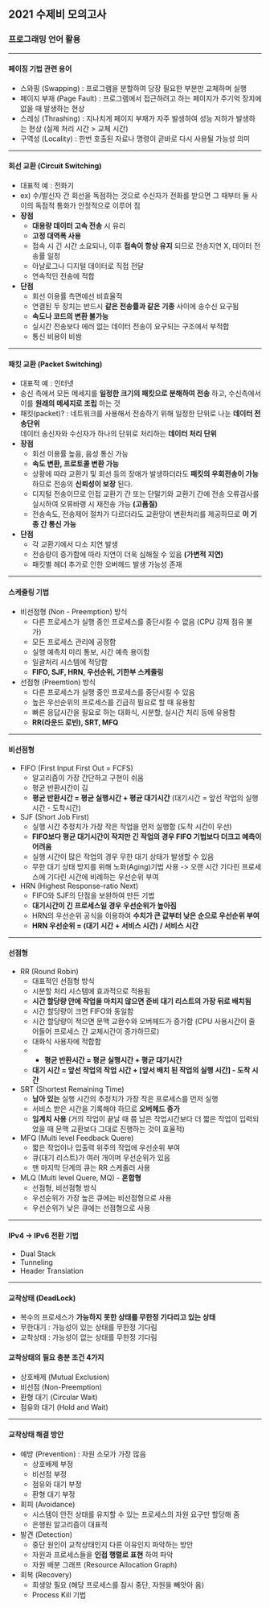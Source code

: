 ## 2021 수제비 모의고사

### 프로그래밍 언어 활용
<hr/>

#### 페이징 기법 관련 용어
- 스와핑 (Swapping) : 프로그램을 분할하여 당장 필요한 부분만 교체하며 실행
- 페이지 부재 (Page Fault) : 프로그램에서 접근하려고 하는 페이지가 주기억 장치에 없을 때 발생하는 현상
- 스레싱 (Thrashing) : 지나치게 페이지 부재가 자주 발생하여 성능 저하가 발생하는 현상 (실제 처리 시간 > 교체 시간)
- 구역성 (Locality) : 한번 호출된 자료나 명령이 곧바로 다시 사용될 가능성 의미
<hr/>

#### 회선 교환 (Circuit Switching)
- 대표적 예 : 전화기
- ex) 수/발신자 간 회선을 독점하는 것으로 수신자가 전화를 받으면 그 때부터 둘 사이의 독점적 통화가 안정적으로 이루어 짐
- __장점__
  - __대용량 데이터 고속 전송__ 시 유리
  - __고정 대역폭 사용__
  - 접속 시 긴 시간 소요되나, 이후 __접속이 항상 유지__ 되므로 전송지연 X, 데이터 전송률 일정
  - 아날로그나 디지털 데이터로 직접 전달
  - 연속적인 전송에 적합
- __단점__
  - 회선 이용률 측면에선 비효율적
  - 연결된 두 장치는 반드시 __같은 전송률과 같은 기종__ 사이에 송수신 요구됨
  - __속도나 코드의 변환 불가능__
  - 실시간 전송보다 에러 없는 데이터 전송이 요구되는 구조에서 부적합
  - 통신 비용이 비쌈
<hr/>

#### 패킷 교환 (Packet Switching)
- 대표적 예 : 인터넷
- 송신 측에서 모든 메세지를 __일정한 크기의 패킷으로 분해하여 전송__ 하고, 수신측에서 이를 __원래의 메세지로 조립__ 하는 것
- 패킷(packet)? : 네트워크를 사용해서 전송하기 위해 일정한 단위로 나눈 __데이터 전송단위__   
  데이터  송신자와 수신자가 하나의 단위로 처리하는 __데이터 처리 단위__ 
- __장점__
  - 회선 이용률 높음, 음성 통신 가능
  - __속도 변환, 프로토콜 변환 가능__
  - 상황에 따라 교환기 및 회선 등의 장애가 발생하더라도 __패킷의 우회전송이 가능__ 하므로 전송의 __신뢰성이 보장__ 된다.
  - 디지털 전송이므로 인접 교환기 간 또는 단말기와 교환기 간에 전송 오류검사를 실시하여 오류바랭 시 재전송 가능 __(고품질)__ 
  - 전송속도, 전송제어 절차가 다르더라도 교환망이 변환처리를 제공하므로 __이 기종 간 통신 가능__
- __단점__
  - 각 교환기에서 다소 지연 발생
  - 전송량이 증가함에 따라 지연이 더욱 심해질 수 있음 __(가변적 지연)__
  - 패킷별 헤더 추가로 인한 오버헤드 발생 가능성 존재
<hr/>

#### 스케줄링 기법
- 비선점형 (Non - Preemption) 방식
  - 다른 프로세스가 실행 중인 프로세스를 중단시킬 수 없음 (CPU 강제 점유 불가)
  - 모든 프로세스 관리에 공정함
  - 실행 예측치 미리 통보, 시간 예측 용이함
  - 일괄처리 시스템에 적당함
  - __FIFO, SJF, HRN, 우선순위, 기한부 스케줄링__
- 선점형 (Preemtion) 방식
  - 다른 프로세스가 실행 중인 프로세스를 중단시킬 수 있음
  - 높은 우선순위의 프로세스를 긴급히 필요로 할 때 유용함
  - 빠른 응답시간을 필요로 하는 대화식, 시분할, 실시간 처리 등에 유용함
  - __RR(라운드 로빈), SRT, MFQ__
<hr/>

#### 비선점형
- FIFO (First Input First Out = FCFS)
  - 알고리즘이 가장 간단하고 구현이 쉬움
  - 평균 반환시간이 김
  - __평균 반환시간 = 평균 실행시간 + 평균 대기시간__ (대기시간 = 앞선 작업의 실행시간 - 도착시간)
- SJF (Short Job First)
  - 실행 시간 추정치가 가장 작은 작업을 먼저 실행함 (도착 시간이 우선)
  - __FIFO보다 평균 대기시간이 작지만 긴 작업의 경우 FIFO 기법보다 더크고 예측이 어려움__
  - 실행 시간이 많은 작업의 경우 무한 대기 상태가 발생할 수 있음
  - 무한 대기 상태 방지를 위해 노화(Aging)기법 사용 -> 오랜 시간 기다린 프로세스에 기다린 시간에 비례하는 우선순위 부여
- HRN (Highest Response-ratio Next)
  - FIFO와 SJF의 단점을 보완하여 만든 기법
  - __대기시간이 긴 프로세스일 경우 우선순위가 높아짐__
  - HRN의 우선순위 공식을 이용하여 __수치가 큰 값부터 낮은 순으로 우선순위 부여__
  - __HRN 우선순위 = (대기 시간 + 서비스 시간) / 서비스 시간__
<hr/>

#### 선점형
- RR (Round Robin)
  - 대표적인 선점형 방식
  - 시분할 처리 시스템에 효과적으로 적용됨
  - __시간 할당량 안에 작업을 마치지 않으면 준비 대기 리스트의 가장 뒤로 배치됨__
  - 시간 할당량이 크면 FIFO와 동일함
  - 시간 할당량이 적으면 문맥 교환수와 오버헤드가 증가함 (CPU 사용시간이 줄어들어 프로세스 간 교체시간이 증가하므로)
  - 대화식 사용자에 적합함
  - - __평균 반환시간 = 평균 실행시간 + 평균 대기시간__
  - __대기 시간 = 앞선 작업의 작업 시간 + [앞서 배치 된 작업의 실행 시간] - 도착 시간__
- SRT (Shortest Remaining Time)
  - __남아 있는__ 실행 시간의 추정치가 가장 작은 프로세스를 먼저 실행
  - 서비스 받은 시간을 기록해야 하므로 __오버헤드 증가__ 
  - __임계치 사용__ (거의 작업이 끝날 때 쯤 남은 작업시간보다 더 짧은 작업이 입력되었을 때 문맥 교환보다 그대로 진행하는 것이 효율적)
- MFQ (Multi level Feedback Quere)
  - 짧은 작업이나 입출력 위주의 작업에 우선순위 부여
  - 큐(대기 리스트)가 여러 개이며 우선순위가 있음  
  - 맨 마지막 단계의 큐는 RR 스케줄러 사용
- MLQ (Multi level Quere, MQ) - __혼합형__ 
  - 선점형, 비선점형 방식
  - 우선순위가 가장 높은 큐에는 비선점형으로 사용
  - 우선순위가 낮은 큐에는 선점형으로 사용
<hr/>

#### IPv4 -> IPv6 전환 기법
- Dual Stack
- Tunneling
- Header Transiation
<hr/>

#### 교착상태 (DeadLock)
- 복수의 프로세스가 __가능하지 못한 상태를 무한정 기다리고 있는 상태__ 
- 무한대기 : 가능성이 있는 상태를 무한정 기다림
- 교착상태 : 가능성이 없는 상태를 무한정 기다림

#### 교착상태의 필요 충분 조건 4가지
- 상호배제 (Mutual Exclusion)
- 비선점 (Non-Preemption)
- 환형 대기 (Circular Wait)
- 점유와 대기 (Hold and Wait)
<hr/>

#### 교착상태 해결 방안
- 예방 (Prevention) : 자원 소모가 가장 많음
  - 상호배제 부정
  - 비선점 부정
  - 점유와 대기 부정
  - 환형 대기 부정
- 회피 (Avoidance)
  - 시스템이 안전 상태를 유지할 수 있는 프로세스의 자원 요구만 할당해 줌
  - 은행원 알고리즘이 대표적
- 발견 (Detection)
  - 중단 원인이 교착상태인지 다른 이유인지 파악하는 방안
  - 자원과 프로세스들을 __인접 행렬로 표현__ 하여 파악
  - 자원 배분 그래프 (Resource Allocation Graph)
- 회복 (Recovery)
  - 희생양 필요 (해당 프로세스를 잠시 중단, 자원을 빼앗아 옴)
  - Process Kill 기법






















